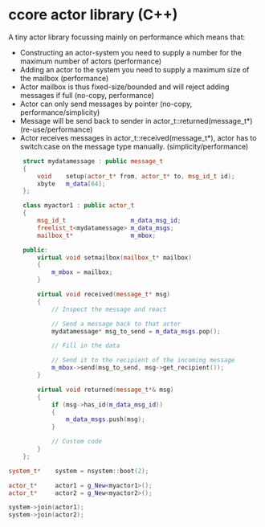 # ccore actor library (C++)

A tiny actor library focussing mainly on performance which means that:

* Constructing an actor-system you need to supply a number for the maximum number of actors (performance)
* Adding an actor to the system you need to supply a maximum size of the mailbox (performance)
* Actor mailbox is thus fixed-size/bounded and will reject adding messages if full (no-copy, performance)
* Actor can only send messages by pointer (no-copy, performance/simplicity)
* Message will be send back to sender in actor_t::returned(message_t*) (re-use/performance)
* Actor receives messages in actor_t::received(message_t*), actor has to switch:case on the message
  type manually. (simplicity/performance)

```c++
    struct mydatamessage : public message_t
    {
        void    setup(actor_t* from, actor_t* to, msg_id_t id);
        xbyte   m_data[64];
    };
```

```c++
    class myactor1 : public actor_t
    {
        msg_id_t                  m_data_msg_id;
        freelist_t<mydatamessage> m_data_msgs;
        mailbox_t*                m_mbox;

    public:
        virtual void setmailbox(mailbox_t* mailbox)
        {
            m_mbox = mailbox;
        }

        virtual void received(message_t* msg)
        {
            // Inspect the message and react

            // Send a message back to that actor
            mydatamessage* msg_to_send = m_data_msgs.pop();

            // Fill in the data

            // Send it to the recipient of the incoming message
            m_mbox->send(msg_to_send, msg->get_recipient());
        }

        virtual void returned(message_t*& msg)
        {
            if (msg->has_id(m_data_msg_id))
            {
                m_data_msgs.push(msg);
            }

            // Custom code
        }
    };
```

```c++
system_t*    system = nsystem::boot(2);

actor_t*     actor1 = g_New<myactor1>();
actor_t*     actor2 = g_New<myactor2>();

system->join(actor1);
system->join(actor2);
```
